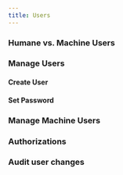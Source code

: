 ```yaml
---
title: Users
---
```


### Humane vs. Machine Users

### Manage Users

#### Create User

#### Set Password

### Manage Machine Users

### Authorizations

### Audit user changes